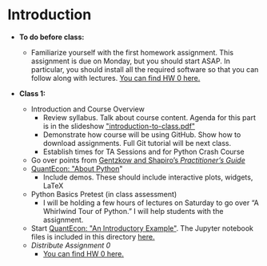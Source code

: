 # Introduction


* **To do before class:**

    * Familiarize yourself with the first homework assignment. This assignment is due on Monday, but you should start ASAP. In particular, you should install all the required software so that you can follow along with lectures. [You can find HW 0 here.](./HW/hw-00/readme.md)

* **Class 1:**
    * Introduction and Course Overview
        * Review syllabus. Talk about course content. Agenda for this part is in the slideshow ["introduction-to-class.pdf"](./introduction-to-class.pdf)
        * Demonstrate how course will be using GitHub. Show how to download assignments. Full Git tutorial will be next class.
        * Establish times for TA Sessions and for Python Crash Course
    * Go over points from [Gentzkow and Shapiro’s *Practitioner’s Guide*](https://web.stanford.edu/~gentzkow/research/CodeAndData.pdf)
    * [QuantEcon: "About Python](https://lectures.quantecon.org/py/about_py.html)"
        * Include demos. These should include interactive plots, widgets, LaTeX
    * Python Basics Pretest (in class assessment)
        * I will be holding a few hours of lectures on Saturday to go over “A Whirlwind Tour of Python.” I will help students with the assignment.
    * Start [QuantEcon: "An Introductory Example"](https://lectures.quantecon.org/py/python_by_example.html). The Jupyter notebook files is included in this directory [here.](./python_by_example.ipynb)
    * *Distribute Assignment 0*
        * [You can find HW 0 here.](./HW/hw-00/readme.md)